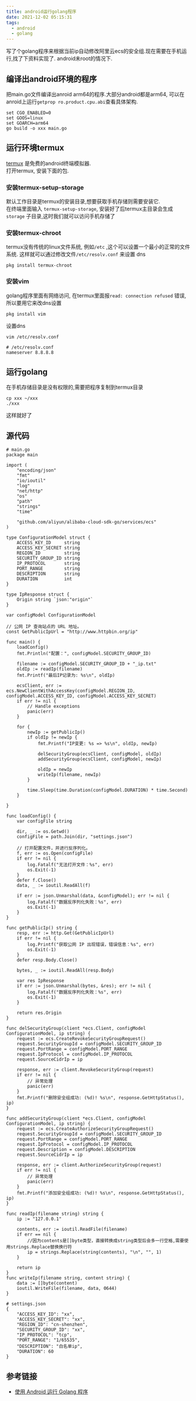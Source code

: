 ```yaml
---
title: android运行golang程序
date: 2021-12-02 05:15:31
tags:
  - android
  - golang
---
```


写了个golang程序来根据当前ip自动修改阿里云ecs的安全组.现在需要在手机运行,找了下资料实现了.
android未root的情况下.

## 编译出android环境的程序
把main.go文件编译出anroid arm64的程序.大部分android都是arm64, 可以在anroid上运行`getprop ro.product.cpu.abi`查看具体架构.
```
set CGO_ENABLED=0
set GOOS=linux
set GOARCH=arm64
go build -o xxx main.go
```

## 运行环境termux
[termux](https://termux.com/) 是免费的android终端模拟器.  
打开termux, 安装下面的包.

### 安装termux-setup-storage
默认工作目录是termux的安装目录,想要获取手机存储则需要安装它.    
在终端里面输入 `termux-setup-storage`, 安装好了后termux主目录会生成 `storage` 子目录,这时我们就可以访问手机存储了

### 安装termux-chroot
termux没有传统的linux文件系统, 例如`/etc` ,这个可以设置一个最小的正常的文件系统.
这样就可以通过修改文件`/etc/resolv.conf` 来设置 dns
```
pkg install termux-chroot
```

### 安装vim
golang程序里面有网络访问, 在termux里面报`read: connection refused` 错误,
所以要用它来改dns设置
```
pkg install vim
```

设置dns
```
vim /etc/resolv.conf

# /etc/resolv.conf
nameserver 8.8.8.8
```

## 运行golang
在手机存储目录是没有权限的,需要把程序复制到termux目录
```
cp xxx ~/xxx
./xxx
```
这样就好了

## 源代码
```golang
# main.go
package main

import (
	"encoding/json"
	"fmt"
	"io/ioutil"
	"log"
	"net/http"
	"os"
	"path"
	"strings"
	"time"

	"github.com/aliyun/alibaba-cloud-sdk-go/services/ecs"
)

type ConfigurationModel struct {
	ACCESS_KEY_ID     string
	ACCESS_KEY_SECRET string
	REGION_ID         string
	SECURITY_GROUP_ID string
	IP_PROTOCOL       string
	PORT_RANGE        string
	DESCRIPTION       string
	DURATION          int
}

type IpResponse struct {
	Origin string `json:"origin"`
}

var configModel ConfigurationModel

// 公网 IP 查询站点的 URL 地址。
const GetPublicIpUrl = "http://www.httpbin.org/ip"

func main() {
	loadConfig()
	fmt.Println("配置：", configModel.SECURITY_GROUP_ID)

	filename := configModel.SECURITY_GROUP_ID + "_ip.txt"
	oldIp := readIp(filename)
	fmt.Printf("最后IP记录为: %s\n", oldIp)

	ecsClient, err := ecs.NewClientWithAccessKey(configModel.REGION_ID, configModel.ACCESS_KEY_ID, configModel.ACCESS_KEY_SECRET)
	if err != nil {
		// Handle exceptions
		panic(err)
	}

	for {
		newIp := getPublicIp()
		if oldIp != newIp {
			fmt.Printf("IP变更: %s => %s\n", oldIp, newIp)

			delSecurityGroup(ecsClient, configModel, oldIp)
			addSecurityGroup(ecsClient, configModel, newIp)

			oldIp = newIp
			writeIp(filename, newIp)
		}

		time.Sleep(time.Duration(configModel.DURATION) * time.Second)
	}

}

func loadConfig() {
	var configFile string

	dir, _ := os.Getwd()
	configFile = path.Join(dir, "settings.json")

	// 打开配置文件，并进行反序列化。
	f, err := os.Open(configFile)
	if err != nil {
		log.Fatalf("无法打开文件：%s", err)
		os.Exit(-1)
	}
	defer f.Close()
	data, _ := ioutil.ReadAll(f)

	if err := json.Unmarshal(data, &configModel); err != nil {
		log.Fatalf("数据反序列化失败：%s", err)
		os.Exit(-1)
	}
}

func getPublicIp() string {
	resp, err := http.Get(GetPublicIpUrl)
	if err != nil {
		log.Printf("获取公网 IP 出现错误，错误信息：%s", err)
		os.Exit(-1)
	}
	defer resp.Body.Close()

	bytes, _ := ioutil.ReadAll(resp.Body)

	var res IpResponse
	if err := json.Unmarshal(bytes, &res); err != nil {
		log.Fatalf("数据反序列化失败：%s", err)
		os.Exit(-1)
	}

	return res.Origin
}

func delSecurityGroup(client *ecs.Client, configModel ConfigurationModel, ip string) {
	request := ecs.CreateRevokeSecurityGroupRequest()
	request.SecurityGroupId = configModel.SECURITY_GROUP_ID
	request.PortRange = configModel.PORT_RANGE
	request.IpProtocol = configModel.IP_PROTOCOL
	request.SourceCidrIp = ip

	response, err := client.RevokeSecurityGroup(request)
	if err != nil {
		// 异常处理
		panic(err)
	}
	fmt.Printf("删除安全组成功: (%d)! %s\n", response.GetHttpStatus(), ip)
}

func addSecurityGroup(client *ecs.Client, configModel ConfigurationModel, ip string) {
	request := ecs.CreateAuthorizeSecurityGroupRequest()
	request.SecurityGroupId = configModel.SECURITY_GROUP_ID
	request.PortRange = configModel.PORT_RANGE
	request.IpProtocol = configModel.IP_PROTOCOL
	request.Description = configModel.DESCRIPTION
	request.SourceCidrIp = ip

	response, err := client.AuthorizeSecurityGroup(request)
	if err != nil {
		// 异常处理
		panic(err)
	}
	fmt.Printf("添加安全组成功: (%d)! %s\n", response.GetHttpStatus(), ip)
}

func readIp(filename string) string {
	ip := "127.0.0.1"

	contents, err := ioutil.ReadFile(filename)
	if err == nil {
		//因为contents是[]byte类型，直接转换成string类型后会多一行空格,需要使用strings.Replace替换换行符
		ip = strings.Replace(string(contents), "\n", "", 1)
	}

	return ip
}
func writeIp(filename string, content string) {
	data := []byte(content)
	ioutil.WriteFile(filename, data, 0644)
}

```
```
# settings.json
{
    "ACCESS_KEY_ID": "xx",
    "ACCESS_KEY_SECRET": "xx",
    "REGION_ID": "cn-shenzhen",
    "SECURITY_GROUP_ID": "xx",
    "IP_PROTOCOL": "tcp",
    "PORT_RANGE": "1/65535",
    "DESCRIPTION": "白名单ip",
    "DURATION": 60
}
```

## 参考链接
- [使用 Android 运行 Golang 程序](https://www.cnblogs.com/togettoyou/p/goandroidshell.html)